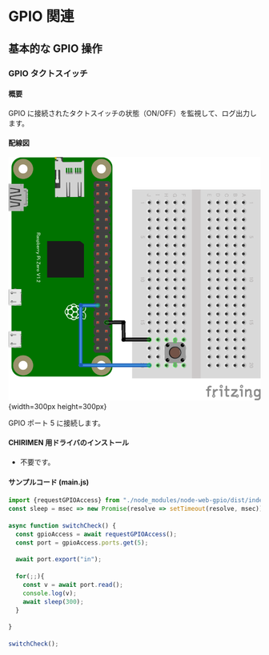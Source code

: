 # GPIO 関連

## 基本的な GPIO 操作

### GPIO タクトスイッチ

#### 概要

GPIO に接続されたタクトスイッチの状態（ON/OFF）を監視して、ログ出力します。

#### 配線図

![配線図](./PiZero_gpio1.png "schematic"){width=300px height=300px}

GPIO ポート 5 に接続します。

#### CHIRIMEN 用ドライバのインストール

- 不要です。

#### サンプルコード (main.js)

```javascript
import {requestGPIOAccess} from "./node_modules/node-web-gpio/dist/index.js";
const sleep = msec => new Promise(resolve => setTimeout(resolve, msec));

async function switchCheck() {
  const gpioAccess = await requestGPIOAccess();
  const port = gpioAccess.ports.get(5);

  await port.export("in");

  for(;;){
    const v = await port.read();
	console.log(v);
    await sleep(300);
  }

}

switchCheck();
```
